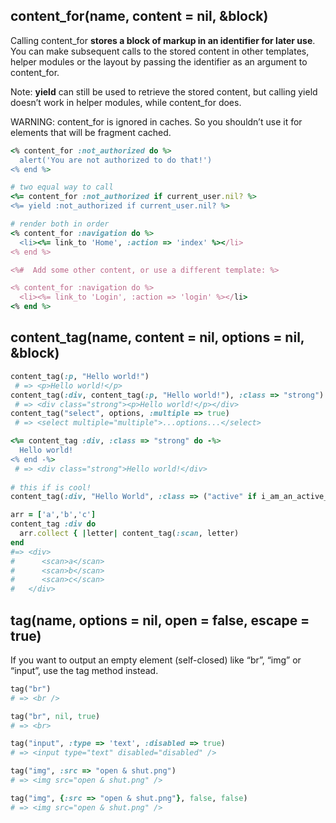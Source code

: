 ## content_for(name, content = nil, &block)

Calling content_for **stores a block of markup in an identifier for later use**. You can make subsequent calls to the stored content in other templates, helper modules or the layout by passing the identifier as an argument to content_for.

Note: **yield** can still be used to retrieve the stored content, but calling yield doesn’t work in helper modules, while content_for does.

WARNING: content_for is ignored in caches. So you shouldn’t use it for elements that will be fragment cached.

```ruby
<% content_for :not_authorized do %>
  alert('You are not authorized to do that!')
<% end %>

# two equal way to call
<%= content_for :not_authorized if current_user.nil? %>
<%= yield :not_authorized if current_user.nil? %>

# render both in order
<% content_for :navigation do %>
  <li><%= link_to 'Home', :action => 'index' %></li>
<% end %>

<%#  Add some other content, or use a different template: %>

<% content_for :navigation do %>
  <li><%= link_to 'Login', :action => 'login' %></li>
<% end %>
```

## content_tag(name, content = nil, options = nil, &block)

```ruby
content_tag(:p, "Hello world!")
 # => <p>Hello world!</p>
content_tag(:div, content_tag(:p, "Hello world!"), :class => "strong")
 # => <div class="strong"><p>Hello world!</p></div>
content_tag("select", options, :multiple => true)
 # => <select multiple="multiple">...options...</select>

<%= content_tag :div, :class => "strong" do -%>
  Hello world!
<% end -%>
 # => <div class="strong">Hello world!</div>
 
# this if is cool!
content_tag(:div, "Hello World", :class => ("active" if i_am_an_active_item?))

arr = ['a','b','c']
content_tag :div do 
  arr.collect { |letter| content_tag(:scan, letter) 
end
#=> <div>
#      <scan>a</scan>
#      <scan>b</scan>
#      <scan>c</scan>
#   </div>
```

## tag(name, options = nil, open = false, escape = true)

If you want to output an empty element (self-closed) like “br”, “img” or “input”, use the tag method instead.

```ruby
tag("br")
# => <br />

tag("br", nil, true)
# => <br>

tag("input", :type => 'text', :disabled => true)
# => <input type="text" disabled="disabled" />

tag("img", :src => "open & shut.png")
# => <img src="open & shut.png" />

tag("img", {:src => "open & shut.png"}, false, false)
# => <img src="open & shut.png" />
```

